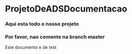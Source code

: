 # ProjetoDeADSDocumentacao
### Aqui esta todo o nosso projeto
### Por favor, nao comente na branch master

Este documento e de test
